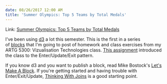 ```yaml
---
date: 08/26/2017 12:00 AM
title: 'Summer Olympics: Top 5 Teams by Total Medals'
---
```

Link: [Summer Olympics: Top 5 Teams by Total Medals](http://bl.ocks.org/dj/6c1e3d7e8b4160a599e8)

I've been using [d3](http://www.d3js.org/) a lot this semester. This is the first in a series of [blocks](http://www.bl.ocks.org/) that I'm going to post of homework and class exercises from my ARTG 5300: Vizualisation Technologies class. [This assignment](https://github.com/Siqister/ARTG5330_AS_3_A) introduced the class to the Enter/Update/Exit pattern.

If you know d3 and you want to publish a block, read Mike Bostock's [Let's Make A Block](http://bost.ocks.org/mike/block/). If you're getting started and having trouble with Enter/Exit/Update, [Thinking With Joins](http://bost.ocks.org/mike/join/) is a good starting point.
